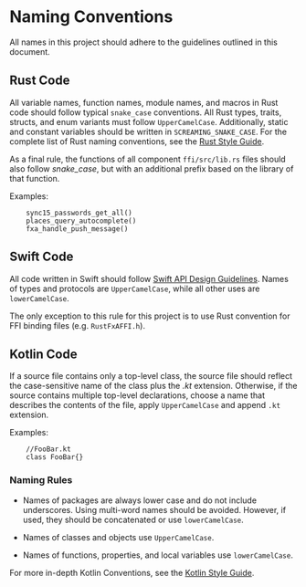 # Naming Conventions

All names in this project should adhere to the guidelines outlined in this document.

## Rust Code

All variable names, function names, module names, and macros in Rust code should follow typical `snake_case` conventions. All Rust types, traits, structs, and enum variants must follow `UpperCamelCase`. Additionally, static and constant variables should be written in `SCREAMING_SNAKE_CASE`. For the complete list of Rust naming conventions, see the [Rust Style Guide](https://doc.rust-lang.org/1.0.0/style/style/naming/README.html).

As a final rule, the functions of all component `ffi/src/lib.rs` files should also follow *snake_case*, but with an additional prefix based on the library of that function. 

Examples:
```
	sync15_passwords_get_all()
	places_query_autocomplete()
	fxa_handle_push_message()
```

## Swift Code

All code written in Swift should follow [Swift API Design Guidelines](https://swift.org/documentation/api-design-guidelines/). Names of types and protocols are `UpperCamelCase`, while all other uses are `lowerCamelCase`.  

The only exception to this rule for this project is to use Rust convention for FFI binding files (e.g. `RustFxAFFI.h`).

## Kotlin Code

If a source file contains only a top-level class, the source file should reflect the case-sensitive name of the class plus the *.kt* extension. Otherwise, if the source contains multiple top-level declarations, choose a name that describes the contents of the file, apply `UpperCamelCase` and append `.kt` extension.

Examples:

```
	//FooBar.kt
	class FooBar{}
```

### Naming Rules

- Names of packages are always lower case and do not include underscores. Using multi-word names should be avoided. However, if used, they should be concatenated or use `lowerCamelCase`.

- Names of classes and objects use `UpperCamelCase`.

- Names of functions, properties, and local variables use `lowerCamelCase`.

For more in-depth Kotlin Conventions, see the [Kotlin Style Guide](https://kotlinlang.org/docs/reference/coding-conventions.html#naming-rules).


